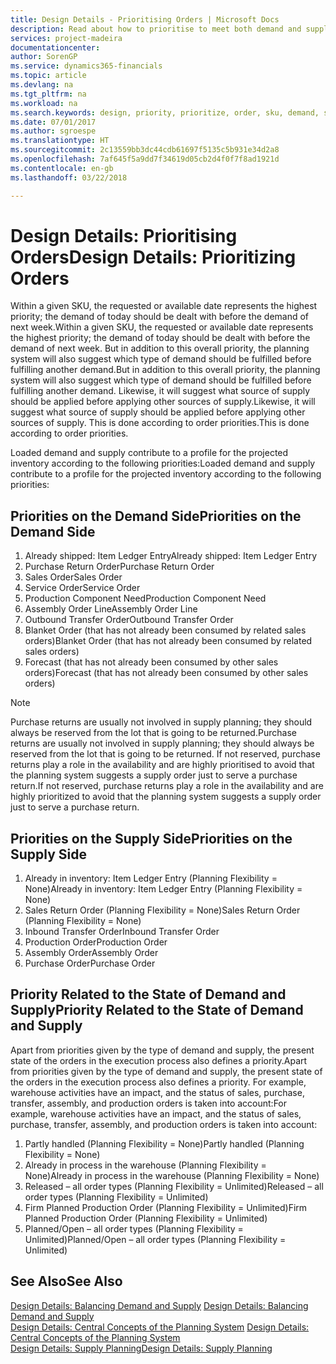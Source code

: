 ```yaml
---
title: Design Details - Prioritising Orders | Microsoft Docs
description: Read about how to prioritise to meet both demand and supply requirements.
services: project-madeira
documentationcenter: 
author: SorenGP
ms.service: dynamics365-financials
ms.topic: article
ms.devlang: na
ms.tgt_pltfrm: na
ms.workload: na
ms.search.keywords: design, priority, prioritize, order, sku, demand, supply
ms.date: 07/01/2017
ms.author: sgroespe
ms.translationtype: HT
ms.sourcegitcommit: 2c13559bb3dc44cdb61697f5135c5b931e34d2a8
ms.openlocfilehash: 7af645f5a9dd7f34619d05cb2d4f0f7f8ad1921d
ms.contentlocale: en-gb
ms.lasthandoff: 03/22/2018

---
```

# <a name="design-details-prioritizing-orders"></a><span data-ttu-id="3961b-103">Design Details: Prioritising Orders</span><span class="sxs-lookup"><span data-stu-id="3961b-103">Design Details: Prioritizing Orders</span></span>
<span data-ttu-id="3961b-104">Within a given SKU, the requested or available date represents the highest priority; the demand of today should be dealt with before the demand of next week.</span><span class="sxs-lookup"><span data-stu-id="3961b-104">Within a given SKU, the requested or available date represents the highest priority; the demand of today should be dealt with before the demand of next week.</span></span> <span data-ttu-id="3961b-105">But in addition to this overall priority, the planning system will also suggest which type of demand should be fulfilled before fulfilling another demand.</span><span class="sxs-lookup"><span data-stu-id="3961b-105">But in addition to this overall priority, the planning system will also suggest which type of demand should be fulfilled before fulfilling another demand.</span></span> <span data-ttu-id="3961b-106">Likewise, it will suggest what source of supply should be applied before applying other sources of supply.</span><span class="sxs-lookup"><span data-stu-id="3961b-106">Likewise, it will suggest what source of supply should be applied before applying other sources of supply.</span></span> <span data-ttu-id="3961b-107">This is done according to order priorities.</span><span class="sxs-lookup"><span data-stu-id="3961b-107">This is done according to order priorities.</span></span>  
  
<span data-ttu-id="3961b-108">Loaded demand and supply contribute to a profile for the projected inventory according to the following priorities:</span><span class="sxs-lookup"><span data-stu-id="3961b-108">Loaded demand and supply contribute to a profile for the projected inventory according to the following priorities:</span></span>  
  
## <a name="priorities-on-the-demand-side"></a><span data-ttu-id="3961b-109">Priorities on the Demand Side</span><span class="sxs-lookup"><span data-stu-id="3961b-109">Priorities on the Demand Side</span></span>  
1. <span data-ttu-id="3961b-110">Already shipped: Item Ledger Entry</span><span class="sxs-lookup"><span data-stu-id="3961b-110">Already shipped: Item Ledger Entry</span></span>  
2. <span data-ttu-id="3961b-111">Purchase Return Order</span><span class="sxs-lookup"><span data-stu-id="3961b-111">Purchase Return Order</span></span>  
3. <span data-ttu-id="3961b-112">Sales Order</span><span class="sxs-lookup"><span data-stu-id="3961b-112">Sales Order</span></span>  
4. <span data-ttu-id="3961b-113">Service Order</span><span class="sxs-lookup"><span data-stu-id="3961b-113">Service Order</span></span>  
5. <span data-ttu-id="3961b-114">Production Component Need</span><span class="sxs-lookup"><span data-stu-id="3961b-114">Production Component Need</span></span>  
6. <span data-ttu-id="3961b-115">Assembly Order Line</span><span class="sxs-lookup"><span data-stu-id="3961b-115">Assembly Order Line</span></span>  
7. <span data-ttu-id="3961b-116">Outbound Transfer Order</span><span class="sxs-lookup"><span data-stu-id="3961b-116">Outbound Transfer Order</span></span>  
8. <span data-ttu-id="3961b-117">Blanket Order (that has not already been consumed by related sales orders)</span><span class="sxs-lookup"><span data-stu-id="3961b-117">Blanket Order (that has not already been consumed by related sales orders)</span></span>  
9. <span data-ttu-id="3961b-118">Forecast (that has not already been consumed by other sales orders)</span><span class="sxs-lookup"><span data-stu-id="3961b-118">Forecast (that has not already been consumed by other sales orders)</span></span>  
  
> [!NOTE]  
>  <span data-ttu-id="3961b-119">Purchase returns are usually not involved in supply planning; they should always be reserved from the lot that is going to be returned.</span><span class="sxs-lookup"><span data-stu-id="3961b-119">Purchase returns are usually not involved in supply planning; they should always be reserved from the lot that is going to be returned.</span></span> <span data-ttu-id="3961b-120">If not reserved, purchase returns play a role in the availability and are highly prioritised to avoid that the planning system suggests a supply order just to serve a purchase return.</span><span class="sxs-lookup"><span data-stu-id="3961b-120">If not reserved, purchase returns play a role in the availability and are highly prioritized to avoid that the planning system suggests a supply order just to serve a purchase return.</span></span>  
  
## <a name="priorities-on-the-supply-side"></a><span data-ttu-id="3961b-121">Priorities on the Supply Side</span><span class="sxs-lookup"><span data-stu-id="3961b-121">Priorities on the Supply Side</span></span>  
1. <span data-ttu-id="3961b-122">Already in inventory: Item Ledger Entry (Planning Flexibility = None)</span><span class="sxs-lookup"><span data-stu-id="3961b-122">Already in inventory: Item Ledger Entry (Planning Flexibility = None)</span></span>  
2. <span data-ttu-id="3961b-123">Sales Return Order (Planning Flexibility = None)</span><span class="sxs-lookup"><span data-stu-id="3961b-123">Sales Return Order (Planning Flexibility = None)</span></span>  
3. <span data-ttu-id="3961b-124">Inbound Transfer Order</span><span class="sxs-lookup"><span data-stu-id="3961b-124">Inbound Transfer Order</span></span>  
4. <span data-ttu-id="3961b-125">Production Order</span><span class="sxs-lookup"><span data-stu-id="3961b-125">Production Order</span></span>  
5. <span data-ttu-id="3961b-126">Assembly Order</span><span class="sxs-lookup"><span data-stu-id="3961b-126">Assembly Order</span></span>  
6. <span data-ttu-id="3961b-127">Purchase Order</span><span class="sxs-lookup"><span data-stu-id="3961b-127">Purchase Order</span></span>  
  
## <a name="priority-related-to-the-state-of-demand-and-supply"></a><span data-ttu-id="3961b-128">Priority Related to the State of Demand and Supply</span><span class="sxs-lookup"><span data-stu-id="3961b-128">Priority Related to the State of Demand and Supply</span></span>  
<span data-ttu-id="3961b-129">Apart from priorities given by the type of demand and supply, the present state of the orders in the execution process also defines a priority.</span><span class="sxs-lookup"><span data-stu-id="3961b-129">Apart from priorities given by the type of demand and supply, the present state of the orders in the execution process also defines a priority.</span></span> <span data-ttu-id="3961b-130">For example, warehouse activities have an impact, and the status of sales, purchase, transfer, assembly, and production orders is taken into account:</span><span class="sxs-lookup"><span data-stu-id="3961b-130">For example, warehouse activities have an impact, and the status of sales, purchase, transfer, assembly, and production orders is taken into account:</span></span>  
  
1. <span data-ttu-id="3961b-131">Partly handled (Planning Flexibility = None)</span><span class="sxs-lookup"><span data-stu-id="3961b-131">Partly handled (Planning Flexibility = None)</span></span>  
2. <span data-ttu-id="3961b-132">Already in process in the warehouse (Planning Flexibility = None)</span><span class="sxs-lookup"><span data-stu-id="3961b-132">Already in process in the warehouse (Planning Flexibility = None)</span></span>  
3. <span data-ttu-id="3961b-133">Released – all order types (Planning Flexibility = Unlimited)</span><span class="sxs-lookup"><span data-stu-id="3961b-133">Released – all order types (Planning Flexibility = Unlimited)</span></span>  
4. <span data-ttu-id="3961b-134">Firm Planned Production Order (Planning Flexibility = Unlimited)</span><span class="sxs-lookup"><span data-stu-id="3961b-134">Firm Planned Production Order (Planning Flexibility = Unlimited)</span></span>  
5. <span data-ttu-id="3961b-135">Planned/Open – all order types (Planning Flexibility = Unlimited)</span><span class="sxs-lookup"><span data-stu-id="3961b-135">Planned/Open – all order types (Planning Flexibility = Unlimited)</span></span>  
  
## <a name="see-also"></a><span data-ttu-id="3961b-136">See Also</span><span class="sxs-lookup"><span data-stu-id="3961b-136">See Also</span></span>  
<span data-ttu-id="3961b-137">[Design Details: Balancing Demand and Supply](design-details-balancing-demand-and-supply.md) </span><span class="sxs-lookup"><span data-stu-id="3961b-137">[Design Details: Balancing Demand and Supply](design-details-balancing-demand-and-supply.md) </span></span>  
<span data-ttu-id="3961b-138">[Design Details: Central Concepts of the Planning System](design-details-central-concepts-of-the-planning-system.md) </span><span class="sxs-lookup"><span data-stu-id="3961b-138">[Design Details: Central Concepts of the Planning System](design-details-central-concepts-of-the-planning-system.md) </span></span>  
[<span data-ttu-id="3961b-139">Design Details: Supply Planning</span><span class="sxs-lookup"><span data-stu-id="3961b-139">Design Details: Supply Planning</span></span>](design-details-supply-planning.md)
